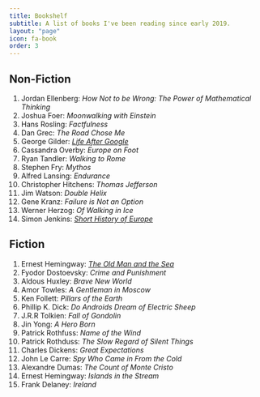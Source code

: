 ```yaml
---
title: Bookshelf
subtitle: A list of books I've been reading since early 2019.
layout: "page"
icon: fa-book
order: 3
---
```


<H2>Non-Fiction</H2>

 1. Jordan Ellenberg: *How Not to be Wrong: The Power of Mathematical Thinking*
 2. Joshua Foer: *Moonwalking with Einstein*
 3. Hans Rosling: *Factfulness*
 4. Dan Grec: *The Road Chose Me*
 5. George Gilder: [ *Life After Google* ](/2019/12/01/Life-After-Google-Book-Review.html)
 6. Cassandra Overby: *Europe on Foot*
 7. Ryan Tandler: *Walking to Rome*
 8. Stephen Fry: *Mythos*
 9. Alfred Lansing: *Endurance*
 10. Christopher Hitchens: *Thomas Jefferson*
 11. Jim Watson: *Double Helix*
 12. Gene Kranz: *Failure is Not an Option*
 13. Werner Herzog: *Of Walking in Ice*
 14. Simon Jenkins: [ *Short History of Europe* ](/2019/12/01/Short-History-of-Europe.html)

<H2>Fiction</H2>

 1. Ernest Hemingway: [ *The Old Man and the Sea* ](/2019/12/02/Old-Man-and-the-Sea.html)
 2. Fyodor Dostoevsky: *Crime and Punishment*
 3. Aldous Huxley: *Brave New World*
 4. Amor Towles: *A Gentleman in Moscow*
 5. Ken Follett: *Pillars of the Earth*
 6. Phillip K. Dick: *Do Androids Dream of Electric Sheep*
 7. J.R.R Tolkien: *Fall of Gondolin*
 8. Jin Yong: *A Hero Born*
 9. Patrick Rothfuss: *Name of the Wind*
 10. Patrick Rothduss: *The Slow Regard of Silent Things*
 11. Charles Dickens: *Great Expectations*
 12. John Le Carre: *Spy Who Came in From the Cold*
 13. Alexandre Dumas: *The Count of Monte Cristo*
 14. Ernest Hemingway: *Islands in the Stream*
 15. Frank Delaney: *Ireland*
